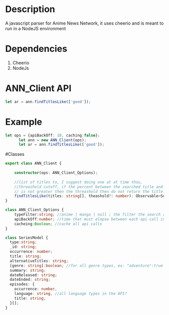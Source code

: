 
# Description
A javascript parser for Anime News Network, it uses cheerio and is meant to run in a NodeJS environment

# Dependencies
1) Cheerio
2) NodeJs

# ANN_Client API
```typescript
let ar = ann.findTitlesLike(['good']);
```

# Example
```typescript
let ops = {apiBackOff: 10, caching:false};
      let ann = new ANN_Client(ops);
      let ar = ann.findTitlesLike(['good']);
```
      
      
#Classes
```typescript
export class ANN_Client {
    
    constructor(ops: ANN_Client_Options);
    
    //list of titles to, I suggest doing one at at time thou,
    //threashold cutoff, if the percent between the searched title and the title found 
    // is not greater then the threashold then do not return the title.
    findTitlesLike(titles: string[], theashold?: number): Observable<SeriesModel[]>; 
}

class ANN_Client_Options {
    typeFilter:string; //anime | manga | null ; the filter the search result type
    apiBackOff:number; //time that must elapse between each api call in seconds
    cacheing:Boolean; //cache all api calls
}

class SeriesModel {
  type:string;
  _id: string;
  occurrence: number;
  title: string;
  alternativeTitles: string;
  [genre: string]:boolean; //for all genre types, ex: "adventure":true
  summary: string;
  dateReleased: string;
  dateEnded: string;
  episodes: {
    occurrence: number,
    language: string, //all language types in the API?
    title: string,
  }[];
}
```
